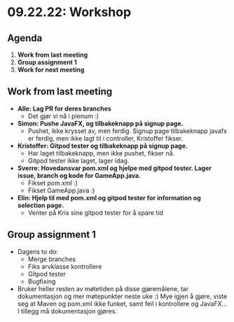 # 09.22.22: Workshop
## Agenda
1. **Work from last meeting**
2. **Group assignment 1**
3. **Work for next meeting**

## Work from last meeting
* **Alle: Lag PR for deres branches**
    * Det gjør vi nå i plenum :)
* **Simon: Pushe JavaFX, og tilbakeknapp på signup page.**
    * Pushet, ikke krysset av, men ferdig. Signup page tilbakeknapp javafx er ferdig, men ikke lagt til i controller, Kristoffer fikser.
* **Kristoffer: Gitpod tester og tilbakeknapp på signup page.**
    * Har laget tilbakeknapp, men ikke pushet, fikser nå.
    * Gitpod tester ikke laget, lager idag.
* **Sverre: Hovedansvar pom.xml og hjelpe med gitpod tester. Lager issue, branch og kode for GameApp.java.**
    * Fikset pom.xml :)
    * Fikset GameApp.java :)
* **Elin: Hjelp til med pom.xml og gitpod tester for information og selection page.**
    * Venter på Kris sine gitpod tester for å spare tid

## Group assignment 1
* Dagens to do:
    * Merge branches
    * Fiks arvklasse kontrollere
    * Gitpod tester
    * Bugfixing
* Bruker heller resten av møtetiden på disse gjøremålene, tar dokumentasjon og mer møtepunkter neste uke :) Mye igjen å gjøre, viste seg at Maven og pom.xml ikke funket, samt feil i kontrollere og JavaFX... I tillegg må dokumentasjon gjøres.
